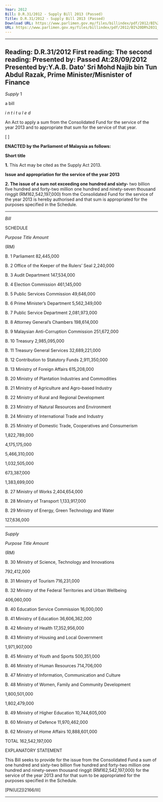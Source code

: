 ```yaml
---
Year: 2012
Bill: D.R.31/2012 - Supply Bill 2013 (Passed)
Title: D.R.31/2012 - Supply Bill 2013 (Passed)
Download URL: https://www.parlimen.gov.my/files/billindex/pdf/2012/BI%20DR%2031_2012.pdf
URL: https://www.parlimen.gov.my/files/billindex/pdf/2012/BI%20DR%2031_2012.pdf
---
```

---
Reading:
D.R.31/2012
First reading:
The second reading:
Presented by:
Passed At:28/09/2012
Presented by:Y.A.B. Dato' Sri Mohd Najib bin Tun Abdul Razak, Prime Minister/Misnister of Finance
---

_Supply_ 1

a bill

_i n t i t u l e d_

An Act to apply a sum from the Consolidated Fund for the service
of the year 2013 and to appropriate that sum for the service of
that year.

[ ]

**ENACTED by the Parliament of Malaysia as follows:**

**Short title**

**1.** This Act may be cited as the Supply Act 2013.

**Issue and appropriation for the service of the year 2013**

**2. The issue of a sum not exceeding one hundred and sixty-**
two billion five hundred and forty-two million one hundred and
ninety-seven thousand ringgit (RM162,542,197,000) from the
Consolidated Fund for the service of the year 2013 is hereby
authorised and that sum is appropriated for the purposes specified
in the Schedule.


-----

_Bill_

SCHEDULE

_Purpose_ _Title_ _Amount_

(RM)

B. 1 Parliament 82,445,000

B. 2 Office of the Keeper of the Rulers’ Seal 2,240,000

B. 3 Audit Department 147,534,000

B. 4 Election Commission 461,145,000

B. 5 Public Services Commission 49,646,000

B. 6 Prime Minister’s Department 5,562,349,000

B. 7 Public Service Department 2,081,973,000

B. 8 Attorney General’s Chambers 198,614,000

B. 9 Malaysian Anti-Corruption Commission 251,672,000

B. 10 Treasury 2,985,095,000

B. 11 Treasury General Services 32,689,221,000

B. 12 Contribution to Statutory Funds 2,911,350,000

B. 13 Ministry of Foreign Affairs 615,208,000


B. 20 Ministry of Plantation Industries and
Commodities

B. 21 Ministry of Agriculture and Agro-based
Industry

B. 22 Ministry of Rural and Regional
Development

B. 23 Ministry of Natural Resources and
Environment

B. 24 Ministry of International Trade and
Industry

B. 25 Ministry of Domestic Trade, Cooperatives
and Consumerism


1,822,789,000

4,175,175,000

5,466,310,000

1,032,505,000

673,387,000

1,383,699,000


B. 27 Ministry of Works 2,404,654,000

B. 28 Ministry of Transport 1,133,917,000


B. 29 Ministry of Energy, Green Technology
and Water


127,636,000


-----

_Supply_

_Purpose_ _Title_ _Amount_

(RM)


B. 30 Ministry of Science, Technology and
Innovations


792,412,000


B. 31 Ministry of Tourism 716,231,000


B. 32 Ministry of the Federal Territories and
Urban Wellbeing


406,060,000


B. 40 Education Service Commission 16,000,000

B. 41 Ministry of Education 36,606,362,000

B. 42 Ministry of Health 17,352,956,000


B. 43 Ministry of Housing and Local
Government


1,971,907,000


B. 45 Ministry of Youth and Sports 500,351,000

B. 46 Ministry of Human Resources 714,706,000


B. 47 Ministry of Information, Communication
and Culture

B. 48 Ministry of Women, Family and
Community Development


1,800,501,000

1,802,479,000


B. 49 Ministry of Higher Education 10,744,605,000

B. 60 Ministry of Defence 11,970,462,000

B. 62 Ministry of Home Affairs 10,888,601,000

TOTAL 162,542,197,000

EXPLANATORY STATEMENT

This Bill seeks to provide for the issue from the Consolidated Fund a sum
of one hundred and sixty-two billion five hundred and forty-two million one
hundred and ninety-seven thousand ringgit (RM162,542,197,000) for the
service of the year 2013 and for that sum to be appropriated for the purposes
specified in the Schedule.

[PN(U[2])2166/III]


-----

